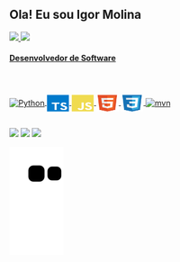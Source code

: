 ## Ola! Eu sou Igor Molina
 <div>
  <a href="https://github.com/ideapls">
  <img height="180em" src="https://github-readme-stats.vercel.app/api?username=ideapls&show_icons=true&theme=dracula&include_all_commits=true&count_private=true"/>
  <img height="180em" src="https://github-readme-stats.vercel.app/api/top-langs/?username=ideapls&layout=compact&langs_count=7&theme=dracula"/>
</div>

 <div>
  <h4>Desenvolvedor de Software
 </div>
  
  #
  
 <div style="display: inline_block"><br>
  <img align="center" alt="Python" height="30" width="70" src="https://www.dbacorp.com.br/wp-content/uploads/2021/04/devops.png">
  <img align="center" alt="Ts" height="30" width="40" src="https://raw.githubusercontent.com/devicons/devicon/master/icons/typescript/typescript-plain.svg">
  <img align="center" alt="Js" height="30" width="40" src="https://raw.githubusercontent.com/devicons/devicon/master/icons/javascript/javascript-plain.svg">
  <img align="center" alt="HTML" height="30" width="40" src="https://raw.githubusercontent.com/devicons/devicon/master/icons/html5/html5-original.svg">
  <img align="center" alt="CSS" height="30" width="40" src="https://raw.githubusercontent.com/devicons/devicon/master/icons/css3/css3-original.svg">
  <img align="center"  alt="mvn"   height="30" width="30" src="https://cdn.icon-icons.com/icons2/2107/PNG/512/file_type_maven_icon_130397.png">
</div>
 
 ##
 
 <div> 
  <a href="https://www.instagram.com/iamigormolina/" target="_blank"><img src="https://img.shields.io/badge/-Instagram-%23E4405F?style=for-the-badge&logo=instagram&logoColor=white" target="_blank"></a> 
  <a href = "mailto:igordsmolina@gmail.com"><img src="https://img.shields.io/badge/-Gmail-%23333?style=for-the-badge&logo=gmail&logoColor=white" target="_blank"></a>
  <a href="https://www.linkedin.com/in/igor-m-364748b6/" target="_blank"><img src="https://img.shields.io/badge/-LinkedIn-%230077B5?style=for-the-badge&logo=linkedin&logoColor=white" target="_blank"></a> 
 
  ![Snake animation](https://github.com/rafaballerini/rafaballerini/blob/output/github-contribution-grid-snake.svg)
 
</div>
